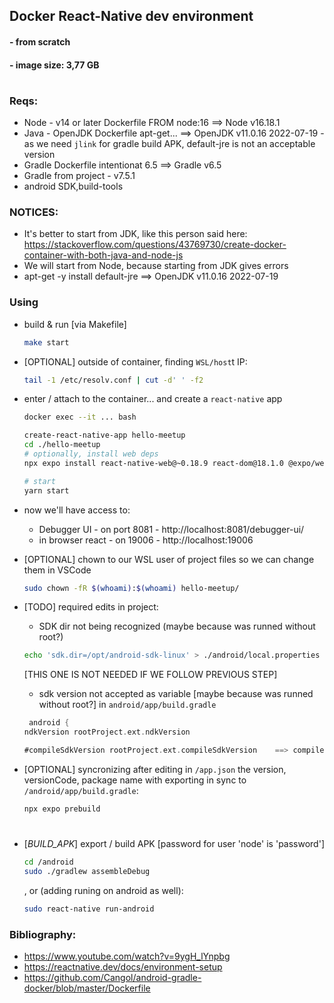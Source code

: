 ## Docker React-Native dev environment
#### - from scratch
#### - image size: 3,77 GB

#

### Reqs:
- Node - v14 or later   Dockerfile FROM node:16                 ==> Node    v16.18.1
- Java - OpenJDK        Dockerfile apt-get...                   ==> OpenJDK v11.0.16 2022-07-19
       -  as we need `jlink` for gradle build APK, default-jre is not an acceptable version
- Gradle                Dockerfile intentionat 6.5              ==> Gradle  v6.5
- Gradle from project   - v7.5.1
- android SDK,build-tools

### NOTICES:
- It's better to start from JDK, like this person said here: https://stackoverflow.com/questions/43769730/create-docker-container-with-both-java-and-node-js
- We will start from Node, because starting from JDK gives errors
- apt-get -y install default-jre ==> OpenJDK v11.0.16 2022-07-19



### Using

- build & run [via Makefile]
    ```bash
    make start
    ```

- [OPTIONAL] outside of container, finding `WSL/host`t IP:
    ```bash
    tail -1 /etc/resolv.conf | cut -d' ' -f2
    ```

- enter / attach to the container... and create a `react-native` app
    ```bash
    docker exec --it ... bash

    create-react-native-app hello-meetup
    cd ./hello-meetup
    # optionally, install web deps
    npx expo install react-native-web@~0.18.9 react-dom@18.1.0 @expo/webpack-config@^0.17.2

    # start
    yarn start


    ```
- now we'll have access to:
    - Debugger UI - on port 8081    - http://localhost:8081/debugger-ui/
    - in browser react - on 19006   - http://localhost:19006

- [OPTIONAL] chown to our WSL user of project files so we can change them in VSCode
    ```bash
    sudo chown -fR $(whoami):$(whoami) hello-meetup/
    ```

- [TODO] required edits in project:
    - SDK dir not being recognized (maybe because was runned without root?)
    ```bash
    echo 'sdk.dir=/opt/android-sdk-linux' > ./android/local.properties
    ```

    [THIS ONE IS NOT NEEDED IF WE FOLLOW PREVIOUS STEP]
    - sdk version not accepted as variable [maybe because was runned without root?]
    in `android/app/build.gradle`
    ```gradle
     android {
    ndkVersion rootProject.ext.ndkVersion

    #compileSdkVersion rootProject.ext.compileSdkVersion    ==> compileSdkVersion 31
    ```

- [OPTIONAL] syncronizing after editing in `/app.json` the version, versionCode, package name with exporting in sync to `/android/app/build.gradle`:
    ```bash
    npx expo prebuild
    ```
#

- [_BUILD_APK_] export / build APK [password for user 'node' is 'password']
    ```bash
    cd /android
    sudo ./gradlew assembleDebug
    ```
    , or (adding runing on android as well):
    ```bash
    sudo react-native run-android
    ```






### Bibliography:
- https://www.youtube.com/watch?v=9ygH_lYnpbg
- https://reactnative.dev/docs/environment-setup
- https://github.com/Cangol/android-gradle-docker/blob/master/Dockerfile